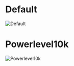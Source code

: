 # Default

![Default](https://gist.githubusercontent.com/kevin-smets/9722391f8b3e4fa436b1c1dcf05ecd88/raw/bff605d541d087e34c19d4fb07c721fa6765a70a/agnoster.png)

# Powerlevel10k

![Powerlevel10k](https://gist.githubusercontent.com/kevin-smets/9722391f8b3e4fa436b1c1dcf05ecd88/raw/bff605d541d087e34c19d4fb07c721fa6765a70a/powerlevel9k.png)